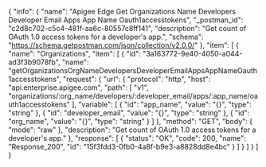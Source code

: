 {
  "info": {
    "name": "Apigee Edge Get Organizations Name Developers Developer Email Apps App Name Oauth1accesstokens",
    "_postman_id": "c2d8c702-c5c4-481f-aa6c-80557c8ff141",
    "description": "Get count of OAuth 1.0 access tokens for a developer's app.",
    "schema": "https://schema.getpostman.com/json/collection/v2.0.0/"
  },
  "item": [
    {
      "name": "Organizations",
      "item": [
        {
          "id": "3a163772-9e40-4050-a044-ad3f3b9078fb",
          "name": "getOrganizationsOrgNameDevelopersDeveloperEmailAppsAppNameOauth1accesstokens",
          "request": {
            "url": {
              "protocol": "http",
              "host": "api.enterprise.apigee.com",
              "path": [
                "v1",
                "organizations/:org_name/developers/:developer_email/apps/:app_name/oauth1accesstokens"
              ],
              "variable": [
                {
                  "id": "app_name",
                  "value": "{}",
                  "type": "string"
                },
                {
                  "id": "developer_email",
                  "value": "{}",
                  "type": "string"
                },
                {
                  "id": "org_name",
                  "value": "{}",
                  "type": "string"
                }
              ]
            },
            "method": "GET",
            "body": {
              "mode": "raw"
            },
            "description": "Get count of OAuth 1.0 access tokens for a developer's app."
          },
          "response": [
            {
              "status": "OK",
              "code": 200,
              "name": "Response_200",
              "id": "15f3fdd3-0fb0-4a8f-b9e3-a8828dd8e4bc"
            }
          ]
        }
      ]
    }
  ]
}